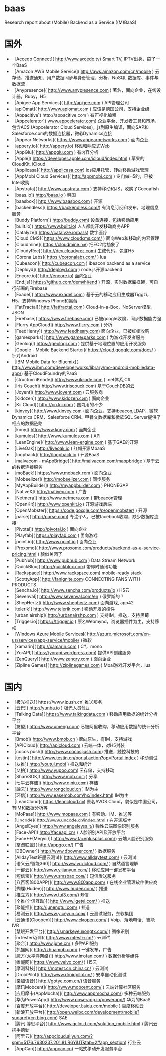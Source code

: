 # baas
Research report about (Mobile) Backend as a Service ((M)BaaS)
# 国外
* ［Accedo Connect](  http://www.accedo.tv)   Smart TV, IPTV出身，搞了一个BaaS
* ［Amazon AWS Mobile Service](  http://aws.amazon.com/cn/mobile )   云存储、推送通知、用户数据同步与身份管理、分析、NoSQL 数据库、事件与数据流
* ［Anypresence](  http://www.anypresence.com  )   著名，面向企业，在线设计器，Ruby，H5
* ［Apigee App Services](  http://apigee.com   )   API管理公司
* ［apiOmat](  http://www.apiomat.com  )   应该是德国公司，支持企业级
* ［Appacitive](  http://appacitive.com   )   有可视化编程
* ［Appcelerator](  www.appcelerator.com)   企业平台、开发者工具和市场，包含ACS (Appcelerator Cloud Services)，js到原生编译，面向SAP和Salesforce.com的数据连接器，微软Dynamics连接
* ［Appear Networks](  https://www.appearnetworks.com  )   面向企业
* ［appery.io](  http://appery.io)   移动和响应式Web
* ［AppGlu](  http://appglu.com   )   有内容分析
* ［Apple](  https://developer.apple.com/icloud/index.html   )   苹果的CloudKit, iCloud
* ［Applicasa](  http://applicasa.com)   ios应用托管，转向移动游戏管理
* ［AppMobi Cloud Services](  http://appmobi.com  )   专门做H5的，已被Intel收购
* ［Apstrata](  http://www.apstrata.com )   支持移动和JS，收购了Cocoafish
* ［baas.io](  http://baas.io  )   韩国
* ［baasbox](  http://www.baasbox.com  )   开源
* ［backendless](  https://backendless.com/)   有消息订阅和发布，地理信息服务
* ［Buddy Platform](  http://buddy.com)   设备连接，包括移动应用
* ［built.io](  https://www.built.io)   人人都能开发移动商务APP
* ［Catalyze](  https://catalyze.io/baas)   数字医疗
* ［Cloud CMS](  https://www.cloudcms.com/   )   面向Web和移动的内容管理
* ［Cloudmine](  https://cloudmine.me)   把EC2给抽象了
* ［CloudyRec](  http://dev.cloudyrec.com)   生成代码，包含H5
* ［Corona Labs](  https://coronalabs.com/ )   lua
* ［Cubeacon](  http://cubeacon.com )   ibeacon backend as a service
* ［Deployd](  http://deployd.com  )   node.js开源backend
* ［Encore.io](  http://encore.io)   面向企业
* ［End.js](  https://github.com/demohi/end   )   开源，实时数据库框架，可自行部署的Firebase
* ［Exadel](  http://www.exadel.com   )   基于云的移动应用生成器Tiggzi，H5，支持Windows Phone和黑莓
* ［FatFractal](  http://fatfractal.com   )   Cloud-in-a-Box，NoServer模型，JSON
* ［Firebase](  https://www.firebase.com)   已被google收购，同步数据能力强
* ［Flurry AppCloud](  http://www.flurry.com   )   分析
* ［FeedHenry](  http://www.feedhenry.com)   面向企业，已被红帽收购
* ［gamesparks](  http://www.gamesparks.com   )   为游戏开发者服务
* ［Geoloqi](  https://geoloqi.com )   提供基于地理位置的应用开发服务
* ［Google - Mobile Backend Starter](  https://cloud.google.com/docs/  )   针对Android
* ［IBM Mobile Data for Bluemix](  http://www.ibm.com/developerworks/library/mo-android-mobiledata-app/)   基于CloudFoundry的PaaS
* ［structum iKnode](  http://www.iknode.com   )   .net体系,C#
* ［Iris Couch](  http://www.iriscouch.com)   基于CouchDB的云
* ［Joyent](  http://www.joyent.com   )   云服务商
* ［Kidozen](  http://www.kidozen.com  )   面向企业
* ［Kii Cloud](  http://cn.kii.com   )   国内用的不少
* ［kinvey](  http://www.kinvey.com   )   面向企业，支持ibeacon,LDAP，微软Dynamics CRM、Salesforce CRM、甲骨文数据库和微软SQL Server提供了相应的数据链路
* ［kony](  http://www.kony.com )   面向企业
* ［kumulos](  http://www.kumulos.com  )   API
* ［LeanEngine](  http://www.lean-engine.com  )   基于GAE的开源
* ［LiveOak](  http://liveoak.io   )   红帽开源MbaaS
* ［loopback](  http://loopback.io  )   开源BaaS
* ［malvacom - mAppBridge](  http://malvacom.com/mappbridge  )   基于云的数据连接服务
* ［moBack](  https://www.moback.com  )   面向企业
* ［Mobeelizer](  http://mobeelizer.com   )   同步服务
* ［MyAppBuilder](  http://myappbuilder.com )   PHONEGAP
* ［NativeX](  http://nativex.com  )   广告
* ［Netmera](  http://www.netmera.com  )   带beacon管理
* ［OpenKit](  http://www.openkit.io   )   开源游戏后端
* ［OpenMobster](  https://code.google.com/p/openmobster/  )   开源
* ［parse](  http://parse.com)   专注个人，已被facebook收购，缺少数据库连接
* ［Pivotal](  http://pivotal.io   )   面向企业
* ［Playfab](  https://playfab.com )   面向游戏
* ［point.io](  http://www.point.io )   面向企业
* ［Proxomo](  http://www.proxomo.com/products/backend-as-a-service-pricing.html   )   貌似关闭了
* ［PubNub](  http://www.pubnub.com   )   Data Stream Network
* ［QuickBlox](  http://quickblox.com)   带即时通讯功能
* ［Rackspace](  http://www.rackspace.com)   mobile-ready stack
* ［ScottyApp](  http://fanignite.com)   CONNECTING FANS WITH PRODUCTS
* ［Sencha.io](  http://www.sencha.com/products/io   )   H5云
* ［Sevenval](  http://www.sevenval.com/en  )   俄罗斯的？
* ［ShepHertz](  http://www.shephertz.com)   面向游戏, app42
* ［telerik](  http://www.telerik.com  )   移动开发的控件
* ［urban airship](  http://urbanairship.com )   支持IM，推送，支持黑莓
* ［Trigger.io](  https://trigger.io  )   原名Webmynd，浏览器插件为主，支持移动
* ［Windows Azure Mobile Services](  http://azure.microsoft.com/en-us/services/app-service/mobile/   )   微软
* ［xamarin](  http://xamarin.com  )   C#，mono
* ［YorAPI](  https://yorapi.wordpress.com)   提供API创建服务
* ［ZenQuery](  http://www.zenqry.com   )   面向企业
* ［Zipline Games](  http://ziplinegames.com )   Moai游戏开发平台，lua
# 国内
* ［极光推送](  https://www.jpush.cn)   推送服务
* ［云巴](  http://yunba.io )   极光人员创业
* ［Talking Data](  https://www.talkingdata.com )   移动应用数据的统计分析平台
* ［友盟](  http://www.umeng.com)   已被阿里收购，移动应用数据的统计分析平台
* ［Bmob](  http://www.bmob.cn  )   面向原生，有IM，支持游戏
* ［APICloud](  http://apicloud.com )   云端一体，对H5封装
* ［cocos push](  http://www.cocospush.com)   推送，触控科技的
* ［testin](  http://www.testin.cn/portal.action?op=Portal.index  )   移动测试
* ［友推](  http://youtui.mobi  )   推送和统计
* ［又拍](  http://www.yupoo.com)   云存储，支持移动
* ［ShareSDK](  http://www.mob.com  )   分享
* ［七牛云存储](  http://www.qiniu.com)   存储
* ［融云](  http://www.rongcloud.cn )   IM为主
* ［环信](  http://www.easemob.com/hx/index.html)   IM为主
* ［LeanCloud](  https://leancloud.cn)   原名AVOS Cloud，貌似是中国公司，有IM和数据分析等
* ［MoPaas](  http://www.mopaas.com   )   有移动、IM、推送等
* ［Uncode](  http://www.uncode.cn/index.html )   有开源版本
* ［AngelEyes](  http://www.angeleyes.it/)   弹性云端图像识别服务
* ［Face-API](  http://faceapi.cn/  )   人脸识别API及开放平台
* ［Face++(Megvii)](  http://www.faceplusplus.com/)   云端人脸识别服务
* ［掌淘联盟](  http://appgo.cn/)   广告
* ［DBOwner](  http://www.dbowner.com/ )   数据服务
* ［AlldayTest班墨云测试](  http://www.alldaytest.com/  )   云测试
* ［语义云/智能360](  http://www.yuyicloud.com/   )   自然语言理解
* ［一键云](  http://www.yijianyun.com/   )   移动应用一键发布平台
* ［短信宝](  http://www.smsbao.com/  )   短信发送服务
* ［八百客(800APP)](  http://www.800app.com/  )   在线企业管理软件供应商
* ［蝴蝶(Hudee)](  http://www.hudee.com/   )   推送
* ［推立方](  http://www.tui3.com/)   短信
* ［个推(个信互动)](  http://www.igetui.com/  )   推送
* ［聚能推](  http://junengtui.com/   )   推送
* ［易测云](  http://www.yiceyun.com/ )   云测试服务，东软集团
* ［云通讯(Cloopen)](  http://www.cloopen.com/ )   Voip、落地电话、智能IVR
* ［慧眼开发平台](  http://smarkeye.mongtx.com/ )   图像识别
* ［mTester迈测](  http://www.mtester.cn/  )   云测试
* ［聚合](  http://www.juhe.cn/ )   多种API服务
* ［抓猫网](  http://zhuamob.com/ )   一键发布，广告
* ［魔方(太平洋网络)](  http://www.imofan.com/  )   数据分析等组件
* ［帷幄网](  https://www.veivo.com/  )   H5云
* ［摩测科技](  http://motest.cn.china.cn/  )   云测试
* ［DroidPilot](  http://www.droidpilot.cn/   )   安卓自动化测试
* ［亲加语音](  http://gotye.com.cn/)   语音服务
* ［摩讯Mobcent](  http://www.mobcent.com/ )   云端计算社区服务
* ［应用摩卡(AppMocha)](  http://www.appmocha.com/)   多种云端服务
* ［华为PowerApp](  http://www.powerapp.io/powerapp/)   华为的BaaS
* ［百度开放平台](  http://developer.baidu.com/mobile   )   百度移动云
* ［新浪开放平台](  http://open.weibo.com/development/mobile?sudaref=cn.bing.com)   SAE
* ［腾讯 博思平台](  http://www.qcloud.com/solution_mobile.html  )   腾讯云携手德勤
* ［阿里云](  http://appcloud.aliyun.com/?spm=5176.7630237.201.81.R6YiUT&tab=2#app_section)   行业云
* ［AppCan](  http://appcan.cn)   一站式移动开发服务平台
